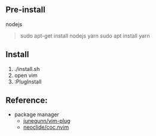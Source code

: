 ## Pre-install
nodejs
> sudo apt-get install nodejs
yarn
> sudo apt install yarn

## Install
1. ./install.sh
2. open vim 
3. :PlugInstall

## Reference:
* package manager
  * [junegunn/vim-plug](https://github.com/junegunn/vim-plug)
  * [neoclide/coc.nvim](https://github.com/neoclide/coc.nvim)
